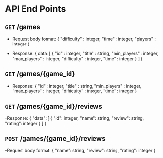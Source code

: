 # API End Points

## `GET` /games
- Request body format:
{
    "difficulty" : integer,
    "time" : integer,
    "players" : integer
}

- Response:
{
    data: [
        {
            "id" : integer,
            "title" : string,
            "min_players" : integer,
            "max_players" : integer,
            "difficulty" : integer,
            "time" : integer
        }
    ]
}

## `GET` /games/{game_id}
- Response: 
{
    "id" : integer,
    "title" : string,
    "min_players" : integer,
    "max_players" : integer,
    "difficulty" : integer,
    "time" : integer
}

## `GET` /games/{game_id}/reviews

-Response:
{
    "data": [
        {
            "id": integer,
            "name": string,
            "review": string,
            "rating": integer
        }
    ]
}

## `POST` /games/{game_id}/reviews
-Request body format:
{
    "name": string,
    "review": string,
    "rating": integer
}